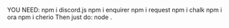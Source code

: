 YOU NEED:
npm i discord.js
npm i enquirer 
npm i request
npm i chalk
npm i ora
npm i cherio
Then just do: node .
